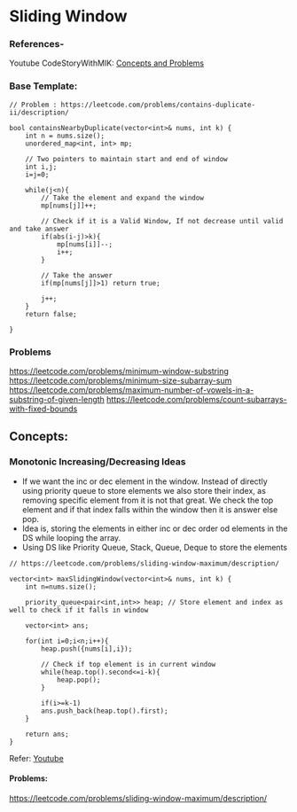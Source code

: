 # Sliding Window

### References-
Youtube CodeStoryWithMIK: [Concepts and Problems](https://www.youtube.com/playlist?list=PLpIkg8OmuX-J2Ivo9YdY7bRDstPPTVGvN)


### Base Template:
```cadence
// Problem : https://leetcode.com/problems/contains-duplicate-ii/description/

bool containsNearbyDuplicate(vector<int>& nums, int k) {
    int n = nums.size();
    unordered_map<int, int> mp;

    // Two pointers to maintain start and end of window
    int i,j;
    i=j=0;

    while(j<n){
        // Take the element and expand the window
        mp[nums[j]]++;

        // Check if it is a Valid Window, If not decrease until valid and take answer
        if(abs(i-j)>k){
            mp[nums[i]]--;
            i++;
        }

        // Take the answer
        if(mp[nums[j]]>1) return true;

        j++;
    }
    return false;

}
```

### Problems
https://leetcode.com/problems/minimum-window-substring
https://leetcode.com/problems/minimum-size-subarray-sum
https://leetcode.com/problems/maximum-number-of-vowels-in-a-substring-of-given-length
https://leetcode.com/problems/count-subarrays-with-fixed-bounds



## Concepts:
### Monotonic Increasing/Decreasing Ideas
- If we want the inc or dec element in the window. Instead of directly using priority queue to store elements we also store their index, as removing specific element from it is not that great. We check the top element and if that index falls within the window then it is answer else pop.
- Idea is, storing the elements in either inc or dec order od elements in the DS while looping the array.
- Using DS like Priority Queue, Stack, Queue, Deque to store the elements

```cadence
// https://leetcode.com/problems/sliding-window-maximum/description/

vector<int> maxSlidingWindow(vector<int>& nums, int k) {
    int n=nums.size();

    priority_queue<pair<int,int>> heap; // Store element and index as well to check if it falls in window
   
    vector<int> ans;

    for(int i=0;i<n;i++){
        heap.push({nums[i],i});

        // Check if top element is in current window
        while(heap.top().second<=i-k){
            heap.pop();
        }
        
        if(i>=k-1)
        ans.push_back(heap.top().first);
    }

    return ans;    
}
```

Refer: [Youtube](https://www.youtube.com/watch?v=29OnjVQ-fk4&list=PLpIkg8OmuX-J2Ivo9YdY7bRDstPPTVGvN&index=12)

#### Problems:
https://leetcode.com/problems/sliding-window-maximum/description/
  
